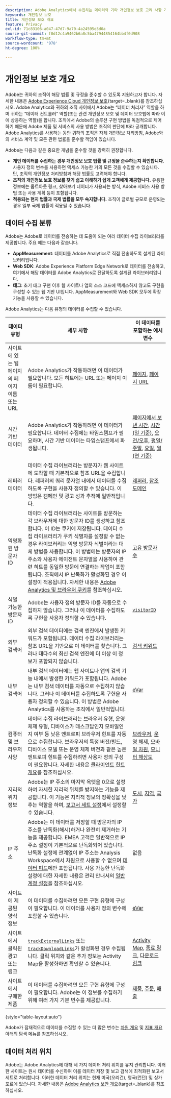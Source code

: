 ```yaml
---
description: Adobe Analytics에서 수집하는 데이터와 기타 개인정보 보호 고려 사항 개요.
keywords: 개인정보 보호
title: 개인정보 보호 개요
feature: Privacy
exl-id: 71c83106-a047-47d7-9a70-4a24595e3d0a
source-git-commit: f0d12c4a9462b6a8c5ba47944854164bb4f0d908
workflow-type: tm+mt
source-wordcount: '978'
ht-degree: 100%

---
```


# 개인정보 보호 개요

Adobe는 귀하의 조직이 해당 법률 및 규정을 준수할 수 있도록 지원하고자 합니다. 자세한 내용은 [Adobe Experience Cloud 개인정보 보호](https://www.adobe.com/kr/privacy/experience-cloud.html){target=_blank}를 참조하십시오. Adobe Analytics와 귀하의 조직 사이에서 Adobe는 “데이터 처리자” 역할을 하며 귀하는 “데이터 컨트롤러” 역할(또는 관련 개인정보 보호 및 데이터 보호법에 따라 이에 상응하는 역할)을 합니다. 조직에서 Adobe의 솔루션 구현 방법을 독점적으로 제어하기 때문에 Adobe 제품 및 서비스의 사용 방법은 조직의 판단에 따라 공개합니다. Adobe Analytics를 사용하는 동안 귀하의 조직은 자체 개인정보 처리방침, Adobe와의 서비스 계약 및 모든 관련 법률을 준수할 책임이 있습니다.

Adobe는 다음과 같은 중요한 개념을 준수할 것을 강력히 권장합니다.

* **개인 데이터를 수집하는 경우 개인정보 보호 법률 및 규정을 준수하는지 확인합니다.** 사용자 정의 변수를 사용하면 액세스 가능한 거의 모든 것을 수집할 수 있습니다. 단, 조직의 개인정보 처리방침과 해당 법률도 고려해야 합니다.
* **조직의 개인정보 보호 정보를 찾기 쉽고 이해하기 쉽게 고객에게 제공합니다.** 유용한 정보에는 옵트아웃 링크, 찾아보기 데이터가 사용되는 방식, Adobe 서비스 사용 방법 또는 사용 계획 등이 포함됩니다.
* **적용되는 현지 법률과 국제 법률을 모두 숙지합니다.** 조직이 글로벌 규모로 운영되는 경우 일부 국제 법률이 적용될 수 있습니다.

## 데이터 수집 분류

Adobe는 Adobe로 데이터를 전송하는 데 도움이 되는 여러 데이터 수집 라이브러리를 제공합니다. 주요 예는 다음과 같습니다.

* **AppMeasurement**: 데이터를 Adobe Analytics로 직접 전송하도록 설계된 라이브러리입니다.
* **Web SDK**: Adobe Experience Platform Edge Network로 데이터를 전송하고, 여기에서 해당 데이터를 Adobe Analytics로 전달하도록 설계된 라이브러리입니다.
* **태그**: 초기 태그 구현 이후 웹 사이트나 앱의 소스 코드에 액세스하지 않고도 구현을 구성할 수 있는 웹 기반 UI입니다. AppMeasurement와 Web SDK 모두에 확장 기능을 사용할 수 있습니다.

Adobe Analytics는 다음 유형의 데이터를 수집할 수 있습니다.

| 데이터 유형 | 세부 사항 | 이 데이터를 포함하는 예시 변수 |
| --- | --- | --- |
| 사이트에 있는 웹 페이지의 페이지 이름 또는 URL | Adobe Analytics가 작동하려면 이 데이터가 필요합니다. 모든 히트에는 URL 또는 페이지 이름이 필요합니다. | [페이지](../components/dimensions/page.md), [페이지 URL](../components/dimensions/page-url.md) |
| 시간 기반 데이터 | Adobe Analytics가 작동하려면 이 데이터가 필요합니다. 데이터 수집에는 타임스탬프가 필요하며, 시간 기반 데이터는 타임스탬프에서 파생됩니다. | [페이지에서 보낸 시간](../components/dimensions/time-spent-on-page.md), [시간(일 기준)](../components/dimensions/hour-of-day.md), [오전/오후](../components/dimensions/am-pm.md), [평일/주말](../components/dimensions/weekday-weekend.md), [요일](../components/dimensions/day-of-week.md), [월(연 기준)](../components/dimensions/month-of-year.md) |
| 레퍼러 데이터 | 데이터 수집 라이브러리는 방문자가 웹 사이트에 도착할 때 기본적으로 참조 URL을 수집합니다. 레퍼러의 쿼리 문자열 내에서 데이터를 수집하도록 구현을 사용자 정의할 수 있습니다. 이 방법은 캠페인 및 광고 성과 추적에 일반적입니다. | [레퍼러](../components/dimensions/referrer.md), [참조 도메인](../components/dimensions/referring-domain.md) |
| 익명화된 방문자 ID | 데이터 수집 라이브러리는 사이트를 방문하는 각 브라우저에 대한 방문자 ID를 생성하고 참조합니다. 이 ID는 쿠키에 저장됩니다. 데이터 수집 라이브러리가 쿠키 식별자를 설정할 수 없는 경우 라이브러리는 익명 방문자 식별이라는 대체 방법을 사용합니다. 이 방법에는 방문자의 IP 주소와 사용자 에이전트 문자열을 사용하여 관련 히트를 동일한 방문에 연결하는 작업이 포함됩니다. 조직에서 IP 난독화가 활성화된 경우 이 설정이 적용됩니다. 자세한 내용은 [Adobe Analytics 및 브라우저 쿠키](cookies/cookies.md)를 참조하십시오. | [고유 방문자 수](../components/metrics/unique-visitors.md) |
| 식별 가능한 방문자 ID | Adobe는 사용자 정의 방문자 ID를 자동으로 수집하지 않습니다. 그러나 이 데이터를 수집하도록 구현을 사용자 정의할 수 있습니다. | [`visitorID`](../implement/vars/config-vars/visitorid.md) |
| 외부 검색어 | 외부 검색 데이터에는 검색 엔진에서 발생한 키워드가 포함됩니다. 데이터 수집 라이브러리는 참조 URL을 기반으로 이 데이터를 찾습니다. 그러나 대다수의 최신 검색 엔진에 더 이상 이 정보가 포함되지 않습니다. | [검색 키워드](../components/dimensions/search-keyword.md) |
| 내부 검색어 | 내부 검색 데이터에는 웹 사이트나 앱의 검색 기능 내에서 발생한 키워드가 포함됩니다. Adobe는 내부 검색 데이터를 자동으로 수집하지 않습니다. 그러나 이 데이터를 수집하도록 구현을 사용자 정의할 수 있습니다. 이 방법은 Adobe Analytics를 사용하는 조직에서 일반적입니다. | [eVar](../components/dimensions/evar.md) |
| 컴퓨터 및 브라우저 사양 | 데이터 수집 라이브러리는 브라우저 유형, 운영 체제 유형, 디바이스가 데스크탑인지 모바일인지 여부 등 낮은 엔트로피 브라우저 힌트를 자동으로 수집합니다. 브라우저의 특정 버전/빌드, 디바이스 모델 또는 운영 체제 버전과 같은 높은 엔트로피 힌트를 수집하려면 사용자 정의 구성이 필요합니다. 자세한 내용은 [클라이언트 힌트 개요](client-hints.md)를 참조하십시오. | [브라우저](../components/dimensions/browser.md), [운영 체제](../components/dimensions/operating-systems.md), [모바일 차원](../components/dimensions/mobile-dimensions.md), [모니터 해상도](../components/dimensions/monitor-resolution.md) |
| 지리적 위치 정보 | Adobe는 IP 주소의 마지막 옥텟을 0으로 설정하여 자세한 지리적 위치를 방지하는 기능을 제공합니다. 이 기능은 지리적 정보의 정확성을 낮추는 역할을 하며, [보고서 세트 설정](https://experienceleague.adobe.com/docs/analytics/admin/admin-tools/manage-report-suites/edit-report-suite/report-suite-general/general-acct-settings-admin.html?lang=ko)에서 설정할 수 있습니다. | [도시](../components/dimensions/cities.md), [지역](../components/dimensions/regions.md), [국가](../components/dimensions/countries.md) |
| IP 주소 | Adobe는 이 데이터를 저장할 때 방문자의 IP 주소를 난독화(해시)하거나 완전히 제거하는 기능을 제공합니다. EMEA 고객은 일반적으로 IP 주소 설정이 기본적으로 난독화되어 있습니다. 난독화 설정에 관계없이 IP 주소는 Analysis Workspace에서 차원으로 사용할 수 없으며 [데이터 피드](../export/analytics-data-feed/data-feed-overview.md)에만 포함됩니다. 사용 가능한 난독화 설정에 대한 자세한 내용은 관리 안내서의 [일반 계정 설정](../admin/admin/c-manage-report-suites/c-edit-report-suites/general/general-acct-settings-admin.md)을 참조하십시오. | 없음 |
| 사이트에 제공된 양식 정보 | 이 데이터를 수집하려면 모든 구현 유형에 구성이 필요합니다. 이 데이터를 사용자 정의 변수에 포함할 수 있습니다. | [eVar](../components/dimensions/evar.md) |
| 사이트에서 클릭된 광고 또는 링크 | [`trackExternalLinks`](../implement/vars/config-vars/trackexternallinks.md) 또는 [`trackDownloadLinks`](../implement/vars/config-vars/trackdownloadlinks.md)가 활성화된 경우 수집됩니다. 클릭 위치와 같은 추가 정보는 Activity Map을 활성화하면 확인할 수 있습니다. | [Activity Map](../analyze/activity-map/overview.md), [종료 링크](../components/dimensions/exit-link.md), [다운로드 링크](../components/dimensions/download-link.md) |
| 사이트에서 구매한 제품 | 이 데이터를 수집하려면 모든 구현 유형에 구성이 필요합니다. Adobe는 이 정보를 수집하기 위해 여러 가지 기본 변수를 제공합니다. | [제품](../components/dimensions/product.md), [주문](../components/metrics/orders.md), [매출](../components/metrics/revenue.md) |

{style="table-layout:auto"}

Adobe가 잠재적으로 데이터를 수집할 수 있는 더 많은 변수는 [차원 개요](../components/dimensions/overview.md) 및 [지표 개요](../components/metrics/overview.md) 아래의 탐색 메뉴를 참조하십시오.

## 데이터 처리 위치

Adobe는 Adobe Analytics에 대해 세 가지 데이터 처리 위치를 유지 관리합니다. 이러한 사이트는 원시 데이터를 수신하여 이를 데이터 저장 및 보고 검색에 최적화된 보고서 세트로 처리합니다. 이러한 데이터 처리 위치는 현재 미국(오리건), 영국(런던) 및 싱가포르에 있습니다. 자세한 내용은 [Adobe Analytics 보안 개요](https://www.adobe.com/kr/content/dam/cc/en/trust-center/ungated/whitepapers/experience-cloud/adb-analytics-security-wp.pdf){target=_blank}를 참조하십시오.
